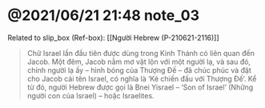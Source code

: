 # @2021/06/21 21:48 note_03

Related to slip_box (Ref-box): [[Người Hebrew (P-210621-2116)]]

> Chữ Israel lần đầu tiên được dùng trong Kinh Thánh có liên quan đến Jacob. Một đêm, Jacob nằm mơ vật lộn với một người lạ, và sau đó, chính người lạ ấy – hình bóng của Thượng Đế – đã chúc phúc và đặt cho Jacob cái tên Israel, có nghĩa là ‘Kẻ chiến đấu với Thượng Đế’. Kể từ đó, người Hebrew được gọi là Bnei Yisrael – ‘Son of Israel’ (Những người con của Israel) – hoặc Israelites.